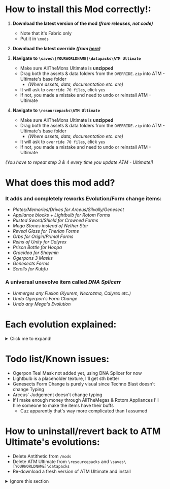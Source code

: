 # How to install this Mod correctly!:

1. **Download the latest version of the mod *(from releases, **not** code)***
    - Note that it's Fabric only
    - Put it in `\mods`


2. **Download the latest override *(from [here](https://discord.com/channels/1014582959480774666/1345518292525121536/1345603120960372737))***


3. **Navigate to `\saves\[YOURWORLDNAME]\datapacks\ATM Ultimate`**
   - Make sure AllTheMons Ultimate is **unzipped**
   - Drag both the assets & data folders from the `OVERRIDE.zip` into ATM - Ultimate's base folder
       - *(Where assets, data, documentation etc. are)*
   - It will ask to `override 70 files`, click `yes`
   - If not, you made a mistake and need to undo or reinstall ATM - Ultimate


4. **Navigate to `\resourcepacks\ATM Ultimate`**
   - Make sure AllTheMons Ultimate is **unzipped**
   - Drag both the assets & data folders from the `OVERRIDE.zip` into ATM - Ultimate's base folder
     - *(Where assets, data, documentation etc. are)*
   - It will ask to `override 70 files`, click `yes`
   - If not, you made a mistake and need to undo or reinstall ATM - Ultimate

_(You have to repeat step 3 & 4 *every time* you update ATM - Ultimate!)_

# What does this mod add?
### It adds and completely reworks Evolution/Form change items:
- *Plates/Memories/Drives for Arceus/Silvally/Genesect*
- *Appliance blocks + Lightbulb for Rotom Forms*
- *Rusted Sword/Shield for Crowned Forms*
- *Mega Stones instead of Nether Star*
- *Reveal Glass for Therian Forms*
- *Orbs for Origin/Primal Forms*
- *Reins of Unity for Calyrex*
- *Prison Bottle for Hoopa*
- *Gracidea for Shaymin*
- *Ogerpons 3 Masks*
- *Genesects Forms*
- *Scrolls for Kubfu*

### A universal unevolve item called *DNA Splicerr*
- *Unmerges any Fusion (Kyurem, Necrozma, Calyrex etc.)*
- *Undo Ogerpon's Form Change*
- *Undo any Mega's Evolution*

# Each evolution explained:

<details>
<summary>Click me to expand!</summary>

***If a Pokémon is not listed here, it uses the ATM Ultimate way of evolving!***

- **Arceus:**
  - Form Changes   - Hold the respective `Plate`


- **Calyrex:**
  - Ice    - Hold `Reins of Unity` + have Glastrier in Party 
  - Shadow - Hold `Reins of Unity` + have Spectrier in Party
  - Base   - Hold `DNA Splicer`


- **Dialga/Palkia/Giratina:**
  - Origin Form      - Hold `Adamant/Lustrous/Griseous Orb`
  - Altered Form     - Hold `DNA Splicer`

    
- **Enamorus Tornadus, Thundurus, Landorus:**
  - Form Changes    - Hold `Reveal Glass`


- **Genesect:**
    - Form Changes   - Hold the respective `Drive`


- **Groudon/Kyogre:**
    - Primal Form      - Hold `Red/Blue Orb`
    - Base Form        - Hold `DNA Splicer`


- **Hoopa:**
  - Form Changes   - Hold `Prison Bottle`


- **Kubfu:**
  - Urshifu-Dark   - Use `Scroll of Darkness`
  - Urshifu-Water  - Use `Scroll of Waters`


- **Kyurem:**
  - Kyurem-White   - Have Reshiram in Party
  - Kyurem-Black   - Have Zekrom in Party
  - Kyurem         - Hold `DNA Splicer`


- **Mega Evolutions:**
  - Normal Mons           - Level 50+, 180+ Friendship, Hold specific `Mega Stone`
  - Pseudos/Legendaries   - Level 70+, 180+ Friendship, Hold specific `Mega Stone`


- **Necrozma:**
  - Dusk-Mane      - Have Solgaleo in Party
  - Dawn-Wings     - Have Lunala in Party
  - Ultra          - Hold `Beacon` with either Dusk-Mane or Dawn-Wings Necrozma
  - Revert         - Hold `DNA Splicer`


- **Ogerpon**
  - Teal        - Hold `DNA Splicer`
  - Wellspring  - Hold `Wellspring Mask`
  - Hearthflame - Hold `Hearthflame Mask`
  - Cornerstone - Hold `Cornerstone Mask`


- **Rotom:**
  - Fan Appliance        - Right-click a `Dubious Fan` with Rotom in Party
  - Frost Appliance      - Right-click a `Dubious Fridge` with Rotom in Party
  - Heat Appliance       - Right-click a `Dubious Oven` Rotom in Party
  - Mow Appliance        - Right-click a `Dubious Mower` with Rotom in Party
  - Wash Appliance       - Right-click a `Dubious Washer` with Rotom in Party
  - Base                 - Use `Dubious Lightbulb` while in any Appliance


- **Shaymin:**
  - Form Changes - Hold Gracidea


- **Silvally:**
    - Form Changes   - Hold the respective `Memory`


- **Zacian/Zamazenta**
  - Form Changes - Hold `Rusted Sword/Shield`

</details>

# Todo list/Known issues:
- Ogerpon Teal Mask not added yet, using DNA Splicer for now
- Lightbulb is a placeholder texture, I'll get sth better
- Genesects Form Change is purely visual since Techno Blast doesn't change Typing
- Arceus' Judgement doesn't change typing
- If I make enough money through AllTheMegas & Rotom Appliances I'll hire someone to make the items have their buffs
  - Cuz apparently that's way more complicated than I assumed

# How to uninstall/revert back to ATM Ultimate's evolutions:
- Delete Antithetic from `/mods`
- Delete ATM Ultimate from `\resourcepacks` and `\saves\[YOURWORLDNAME]\datapacks`
- Re-download a fresh version of ATM Ultimate and install

<details>
<summary>Ignore this section</summary>

## I SAID IGNORE! THIS INFORMATION IS OUTDATED AS OF NOW
1. Download the latest version of the mod *(from releases, **not** code)*
2. Delete your **ATM Ultimate** from
    - `\saves\[YOURWORLDNAME]\datapacks`
    - `\resourcepacks`
3. Download [this](https://drive.google.com/file/d/15vftnMOyC2H-nnj9Atm0Ga_xPKKcfjy-/view?usp=drive_link) version of ATM Ultimate
4. Put it back in:
    - `\saves\[YOURWORLDNAME]\datapacks`
    - `\resourcepacks`

</details>